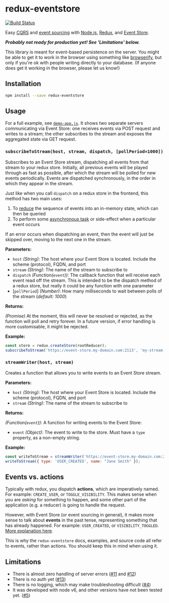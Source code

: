 # redux-eventstore
[![Build Status](https://snap-ci.com/camjackson/redux-eventstore/branch/master/build_image)](https://snap-ci.com/camjackson/redux-eventstore/branch/master)

Easy [CQRS](http://martinfowler.com/bliki/CQRS.html) and [event sourcing](http://martinfowler.com/eaaDev/EventSourcing.html)
with [Node.js](https://nodejs.org/en/), [Redux](http://redux.js.org), and [Event Store](https://geteventstore.com/).

***Probably not ready for production yet! See 'Limitations' below.***

This library is meant for event-based persistence on the server. You might be able to get it to work in the browser
using something like [browserify](http://browserify.org/), but only if you're ok with people writing directly to your
database. (If anyone does get it working in the browser, please let us know!)

## Installation
```sh
npm install --save redux-eventstore
```

## Usage

For a full example, see [`demo-app.js`](https://github.com/camjackson/redux-eventstore/blob/master/examples/demo-app.js).
It shows two separate servers communicating via Event Store: one receives events via POST request and writes to a stream;
the other subscribes to the stream and exposes the aggregated state via GET request.

### `subscribeToStream(host, stream, dispatch, [pollPeriod=1000])`

Subscribes to an Event Store stream, dispatching all events from that stream to your redux store. Initially, all previous
events will be played through as fast as possible, after which the stream will be polled for new events periodically.
Events are dispatched synchronously, in the order in which they appear in the stream.

Just like when you call `dispatch` on a redux store in the frontend, this method has two main uses:

1. To [reduce](http://redux.js.org/docs/basics/Reducers.html) the sequence of events into an in-memory state, which can then be queried
2. To perform some [asynchronous task](http://redux.js.org/docs/advanced/AsyncActions.html) or side-effect when a particular event occurs

If an error occurs when dispatching an event, then the event will just be skipped over, moving to the next one in the stream.

**Parameters:**

 - `host` *(String)*: The host where your Event Store is located. Include the scheme (protocol), FQDN, and port
 - `stream` *(String)*: The name of the stream to subscribe to
 - `dispatch` *(Function(`event`))*: The callback function that will receive each event read off the stream. This is intended to be the dispatch
 method of a redux store, but really it could be any function with one parameter
 - [`pollPeriod`] *(Number)*: How many milliseconds to wait between polls of the stream (*default: 1000*)

**Returns:**

*(Promise)* At the moment, this will never be resolved or rejected, as the function will poll and retry forever.
In a future version, if error handling is more customisable, it might be rejected.

**Example:**

```js
const store = redux.createStore(rootReducer);
subscribeToStream('https://event-store.my-domain.com:2113', 'my-stream', store.dispatch, 500);
```

### `streamWriter(host, stream)`

Creates a function that allows you to write events to an Event Store stream.

**Parameters:**

 - `host` *(String)*: The host where your Event Store is located. Include the scheme (protocol), FQDN, and port
 - `stream` *(String)*: The name of the stream to subscribe to

**Returns:**

*(Function(`event`))*: A function for writing events to the Event Store:
  - `event` *(Object)*: The event to write to the store. Must have a `type` property, as a non-empty string.

**Example:**

```js
const writeToStream = streamWriter('https://event-store.my-domain.com:2113', 'my-stream');
writeToStream({ type: 'USER_CREATED', name: "Jane Smith" });
```

## Events vs. actions
Typically with redux, you dispatch **actions**, which are imperatively named. For example: `CREATE_USER`, or `TOGGLE_VISIBILITY`.
This makes sense when you are *asking* for something to happen, and some other part of the application (e.g. a reducer)
is going to handle the request.

However, with Event Store (or event sourcing in general), it makes more sense to talk about **events** in the past tense,
representing something that has already happened. For example: `USER_CREATED`, or `VISIBILITY_TOGGLED`.
[More explanation here](http://docs.geteventstore.com/introduction/3.9.0/event-sourcing-basics/).

This is why the `redux-eventstore` docs, examples, and source code all refer to events, rather than actions. You should
keep this in mind when using it.

## Limitations
  - There is almost zero handling of server errors
  ([#11](https://github.com/camjackson/redux-eventstore/issues/11) and [#12](https://github.com/camjackson/redux-eventstore/issues/12))
  - There is no auth yet ([#13](https://github.com/camjackson/redux-eventstore/issues/13))
  - There is no logging, which may make troubleshooting difficult ([#4](https://github.com/camjackson/redux-eventstore/issues/4))
  - It was developed with node v6, and other versions have not been tested yet. ([#5](https://github.com/camjackson/redux-eventstore/issues/5))
